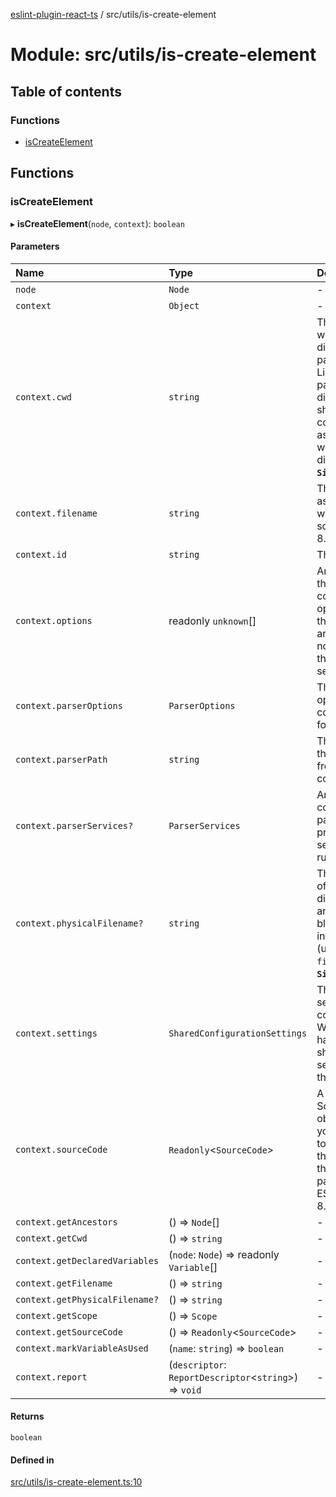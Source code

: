 [eslint-plugin-react-ts](../README.md) / src/utils/is-create-element

# Module: src/utils/is-create-element

## Table of contents

### Functions

- [isCreateElement](src_utils_is_create_element.md#iscreateelement)

## Functions

### isCreateElement

▸ **isCreateElement**(`node`, `context`): `boolean`

#### Parameters

| Name | Type | Description |
| :------ | :------ | :------ |
| `node` | `Node` | - |
| `context` | `Object` | - |
| `context.cwd` | `string` | The current working directory passed to Linter. It is a path to a directory that should be considered as the current working directory. **`Since`** 8.40.0 |
| `context.filename` | `string` | The filename associated with the source. **`Since`** 8.40.0 |
| `context.id` | `string` | The rule ID. |
| `context.options` | readonly `unknown`[] | An array of the configured options for this rule. This array does not include the rule severity. |
| `context.parserOptions` | `ParserOptions` | The parser options configured for this run |
| `context.parserPath` | `string` | The name of the parser from configuration. |
| `context.parserServices?` | `ParserServices` | An object containing parser-provided services for rules |
| `context.physicalFilename?` | `string` | The full path of the file on disk without any code block information (unlike `filename`). **`Since`** 8.40.0 |
| `context.settings` | `SharedConfigurationSettings` | The shared settings from configuration. We do not have any shared settings in this plugin. |
| `context.sourceCode` | `Readonly`<`SourceCode`\> | A SourceCode object that you can use to work with the source that was passed to ESLint. **`Since`** 8.40.0 |
| `context.getAncestors` | () => `Node`[] | - |
| `context.getCwd` | () => `string` | - |
| `context.getDeclaredVariables` | (`node`: `Node`) => readonly `Variable`[] | - |
| `context.getFilename` | () => `string` | - |
| `context.getPhysicalFilename?` | () => `string` | - |
| `context.getScope` | () => `Scope` | - |
| `context.getSourceCode` | () => `Readonly`<`SourceCode`\> | - |
| `context.markVariableAsUsed` | (`name`: `string`) => `boolean` | - |
| `context.report` | (`descriptor`: `ReportDescriptor`<`string`\>) => `void` | - |

#### Returns

`boolean`

#### Defined in

[src/utils/is-create-element.ts:10](https://github.com/Rel1cx/eslint-plugin-react-ts/blob/e82a365/src/utils/is-create-element.ts#L10)
